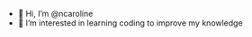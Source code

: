 - 👋 Hi, I’m @ncaroline
- 👀 I’m interested in learning coding to improve my knowledge


<!---
ncaroline/ncaroline is a ✨ special ✨ repository because its `README.md` (this file) appears on your GitHub profile.
You can click the Preview link to take a look at your changes.
--->
